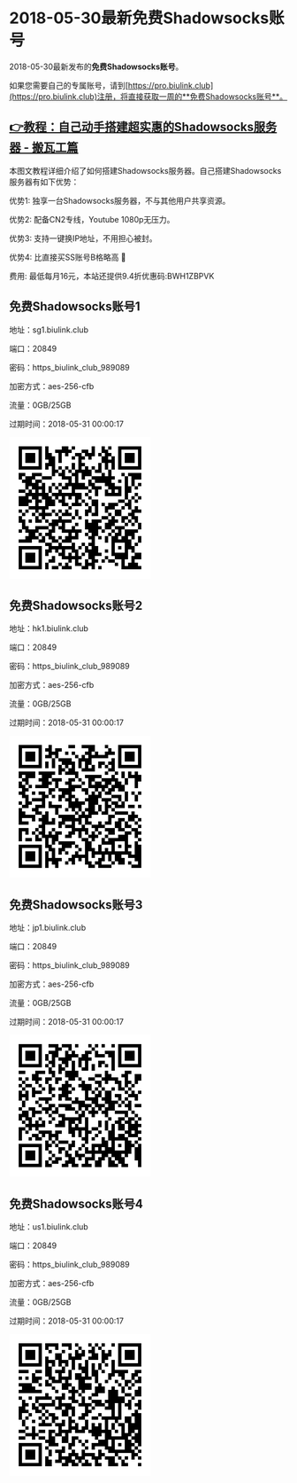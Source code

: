 # 2018-05-30最新**免费Shadowsocks账号**

2018-05-30最新发布的**免费Shadowsocks账号**。

如果您需要自己的专属账号，请到[https://pro.biulink.club](https://pro.biulink.club)注册，将直接获取一周的**免费Shadowsocks账号**。

## [👉教程：自己动手搭建超实惠的Shadowsocks服务器 - 搬瓦工篇](https://github.com/Biulink/ShadowsocksTutorials/blob/master/%E6%95%99%E6%82%A8%E8%87%AA%E5%B7%B1%E5%8A%A8%E6%89%8B%E6%90%AD%E5%BB%BA%E8%B6%85%E5%AE%9E%E6%83%A0%E7%9A%84Shadowsocks%E6%9C%8D%E5%8A%A1%E5%99%A8%20-%20%E6%90%AC%E7%93%A6%E5%B7%A5%E7%AF%87.md)
  
  本图文教程详细介绍了如何搭建Shadowsocks服务器。自己搭建Shadowsocks服务器有如下优势：

  优势1: 独享一台Shadowsocks服务器，不与其他用户共享资源。

  优势2: 配备CN2专线，Youtube 1080p无压力。

  优势3: 支持一键换IP地址，不用担心被封。

  优势4: 比直接买SS账号B格略高 🙂

  费用: 最低每月16元，本站还提供9.4折优惠码:BWH1ZBPVK  
## 免费Shadowsocks账号1

地址：sg1.biulink.club

端口：20849

密码：https_biulink_club_989089

加密方式：aes-256-cfb

流量：0GB/25GB

过期时间：2018-05-31 00:00:17

![免费Shadowsocks账号](../qrcode/14d7c21b-b83a-4506-8d9c-acf1cde8c4ac.png)

## 免费Shadowsocks账号2

地址：hk1.biulink.club

端口：20849

密码：https_biulink_club_989089

加密方式：aes-256-cfb

流量：0GB/25GB

过期时间：2018-05-31 00:00:17

![免费Shadowsocks账号](../qrcode/b9ce673b-e0de-4e93-b60a-868abcd88094.png)

## 免费Shadowsocks账号3

地址：jp1.biulink.club

端口：20849

密码：https_biulink_club_989089

加密方式：aes-256-cfb

流量：0GB/25GB

过期时间：2018-05-31 00:00:17

![免费Shadowsocks账号](../qrcode/614b2476-8877-4287-b05d-981bc1d31e42.png)

## 免费Shadowsocks账号4

地址：us1.biulink.club

端口：20849

密码：https_biulink_club_989089

加密方式：aes-256-cfb

流量：0GB/25GB

过期时间：2018-05-31 00:00:17

![免费Shadowsocks账号](../qrcode/81f2550f-9936-40fb-835d-a8b8848433d7.png)

